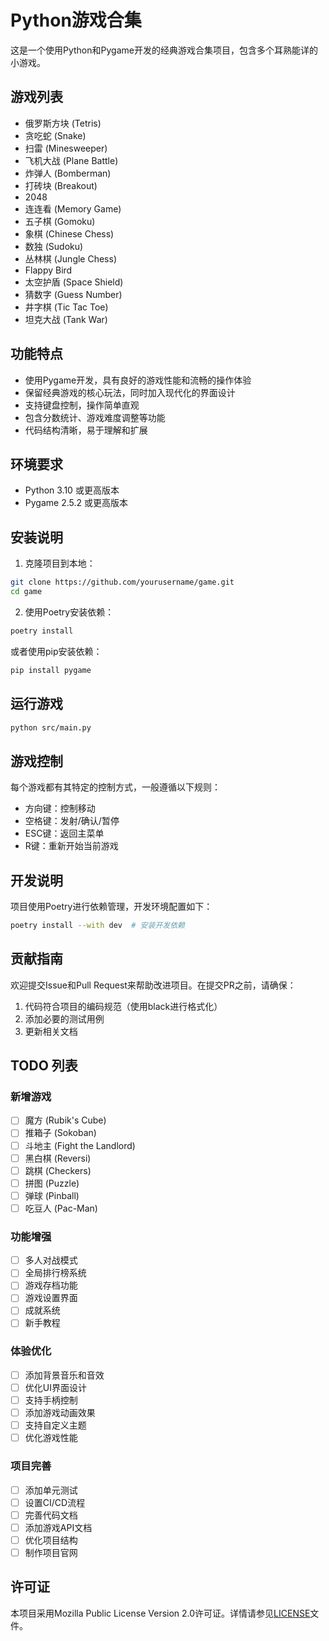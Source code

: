 # Python游戏合集

这是一个使用Python和Pygame开发的经典游戏合集项目，包含多个耳熟能详的小游戏。

## 游戏列表

- 俄罗斯方块 (Tetris)
- 贪吃蛇 (Snake)
- 扫雷 (Minesweeper)
- 飞机大战 (Plane Battle)
- 炸弹人 (Bomberman)
- 打砖块 (Breakout)
- 2048
- 连连看 (Memory Game)
- 五子棋 (Gomoku)
- 象棋 (Chinese Chess)
- 数独 (Sudoku)
- 丛林棋 (Jungle Chess)
- Flappy Bird
- 太空护盾 (Space Shield)
- 猜数字 (Guess Number)
- 井字棋 (Tic Tac Toe)
- 坦克大战 (Tank War)

## 功能特点

- 使用Pygame开发，具有良好的游戏性能和流畅的操作体验
- 保留经典游戏的核心玩法，同时加入现代化的界面设计
- 支持键盘控制，操作简单直观
- 包含分数统计、游戏难度调整等功能
- 代码结构清晰，易于理解和扩展

## 环境要求

- Python 3.10 或更高版本
- Pygame 2.5.2 或更高版本

## 安装说明

1. 克隆项目到本地：

```bash
git clone https://github.com/yourusername/game.git
cd game
```

2. 使用Poetry安装依赖：

```bash
poetry install
```

或者使用pip安装依赖：

```bash
pip install pygame
```

## 运行游戏

```bash
python src/main.py
```

## 游戏控制

每个游戏都有其特定的控制方式，一般遵循以下规则：

- 方向键：控制移动
- 空格键：发射/确认/暂停
- ESC键：返回主菜单
- R键：重新开始当前游戏

## 开发说明

项目使用Poetry进行依赖管理，开发环境配置如下：

```bash
poetry install --with dev  # 安装开发依赖
```

## 贡献指南

欢迎提交Issue和Pull Request来帮助改进项目。在提交PR之前，请确保：

1. 代码符合项目的编码规范（使用black进行格式化）
2. 添加必要的测试用例
3. 更新相关文档

## TODO 列表

### 新增游戏

- [ ] 魔方 (Rubik's Cube)
- [ ] 推箱子 (Sokoban)
- [ ] 斗地主 (Fight the Landlord)
- [ ] 黑白棋 (Reversi)
- [ ] 跳棋 (Checkers)
- [ ] 拼图 (Puzzle)
- [ ] 弹球 (Pinball)
- [ ] 吃豆人 (Pac-Man)

### 功能增强

- [ ] 多人对战模式
- [ ] 全局排行榜系统
- [ ] 游戏存档功能
- [ ] 游戏设置界面
- [ ] 成就系统
- [ ] 新手教程

### 体验优化

- [ ] 添加背景音乐和音效
- [ ] 优化UI界面设计
- [ ] 支持手柄控制
- [ ] 添加游戏动画效果
- [ ] 支持自定义主题
- [ ] 优化游戏性能

### 项目完善

- [ ] 添加单元测试
- [ ] 设置CI/CD流程
- [ ] 完善代码文档
- [ ] 添加游戏API文档
- [ ] 优化项目结构
- [ ] 制作项目官网

## 许可证

本项目采用Mozilla Public License Version 2.0许可证。详情请参见[LICENSE](LICENSE)文件。
